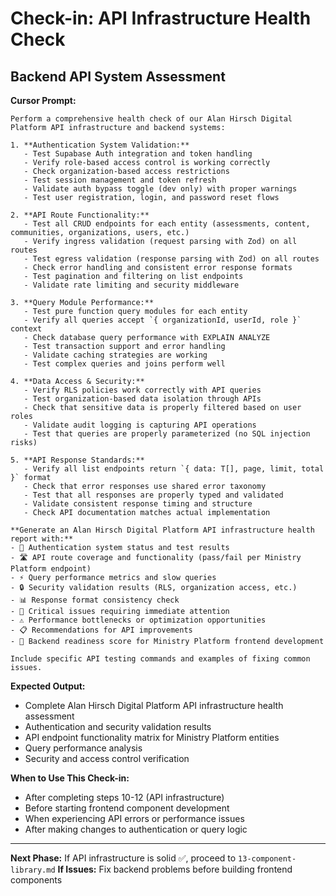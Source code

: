 # Check-in: API Infrastructure Health Check

## Backend API System Assessment

**Cursor Prompt:**

```
Perform a comprehensive health check of our Alan Hirsch Digital Platform API infrastructure and backend systems:

1. **Authentication System Validation:**
   - Test Supabase Auth integration and token handling
   - Verify role-based access control is working correctly
   - Check organization-based access restrictions
   - Test session management and token refresh
   - Validate auth bypass toggle (dev only) with proper warnings
   - Test user registration, login, and password reset flows

2. **API Route Functionality:**
   - Test all CRUD endpoints for each entity (assessments, content, communities, organizations, users, etc.)
   - Verify ingress validation (request parsing with Zod) on all routes
   - Test egress validation (response parsing with Zod) on all routes
   - Check error handling and consistent error response formats
   - Test pagination and filtering on list endpoints
   - Validate rate limiting and security middleware

3. **Query Module Performance:**
   - Test pure function query modules for each entity
   - Verify all queries accept `{ organizationId, userId, role }` context
   - Check database query performance with EXPLAIN ANALYZE
   - Test transaction support and error handling
   - Validate caching strategies are working
   - Test complex queries and joins perform well

4. **Data Access & Security:**
   - Verify RLS policies work correctly with API queries
   - Test organization-based data isolation through APIs
   - Check that sensitive data is properly filtered based on user roles
   - Validate audit logging is capturing API operations
   - Test that queries are properly parameterized (no SQL injection risks)

5. **API Response Standards:**
   - Verify all list endpoints return `{ data: T[], page, limit, total }` format
   - Check that error responses use shared error taxonomy
   - Test that all responses are properly typed and validated
   - Validate consistent response timing and structure
   - Check API documentation matches actual implementation

**Generate an Alan Hirsch Digital Platform API infrastructure health report with:**
- 🔐 Authentication system status and test results
- 🛣️ API route coverage and functionality (pass/fail per Ministry Platform endpoint)
- ⚡ Query performance metrics and slow queries
- 🔒 Security validation results (RLS, organization access, etc.)
- 📊 Response format consistency check
- 🚨 Critical issues requiring immediate attention
- ⚠️ Performance bottlenecks or optimization opportunities
- 📋 Recommendations for API improvements
- 🎯 Backend readiness score for Ministry Platform frontend development

Include specific API testing commands and examples of fixing common issues.
```

**Expected Output:**

- Complete Alan Hirsch Digital Platform API infrastructure health assessment
- Authentication and security validation results
- API endpoint functionality matrix for Ministry Platform entities
- Query performance analysis
- Security and access control verification

**When to Use This Check-in:**

- After completing steps 10-12 (API infrastructure)
- Before starting frontend component development
- When experiencing API errors or performance issues
- After making changes to authentication or query logic

---

**Next Phase:** If API infrastructure is solid ✅, proceed to `13-component-library.md`
**If Issues:** Fix backend problems before building frontend components
